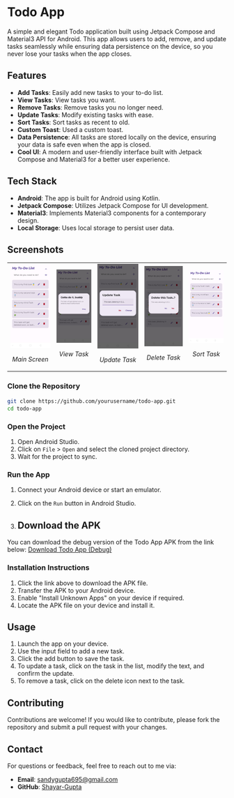 # Todo App

A simple and elegant Todo application built using Jetpack Compose and Material3 API for Android. This app allows users to add, remove, and update tasks seamlessly while ensuring data persistence on the device, so you never lose your tasks when the app closes.

## Features

- **Add Tasks**: Easily add new tasks to your to-do list.
- **View Tasks**: View tasks you want.
- **Remove Tasks**: Remove tasks you no longer need.
- **Update Tasks**: Modify existing tasks with ease.
- **Sort Tasks**: Sort tasks as recent to old.
- **Custom Toast**: Used a custom toast.
- **Data Persistence**: All tasks are stored locally on the device, ensuring your data is safe even when the app is closed.
- **Cool UI**: A modern and user-friendly interface built with Jetpack Compose and Material3 for a better user experience.

## Tech Stack

- **Android**: The app is built for Android using Kotlin.
- **Jetpack Compose**: Utilizes Jetpack Compose for UI development.
- **Material3**: Implements Material3 components for a contemporary design.
- **Local Storage**: Uses local storage to persist user data.

## Screenshots
<table>
  <tr>
    <td align="center">
      <img src="screenshots/main_screen.png" alt="Main Screen" width="250"/>
      <p><em>Main Screen</em></p>
    </td>
    <td align="center">
      <img src="screenshots/view_task.png" alt="View Task" width="250"/>
      <p><em>View Task</em></p>
    </td>
    <td align="center">
      <img src="screenshots/update_task.png" alt="Update Task" width="250"/>
      <p><em>Update Task</em></p>
    </td>
    <td align="center">
      <img src="screenshots/delete_task.png" alt="Delete Task" width="250"/>
      <p><em>Delete Task</em></p>
    </td>
    <td align="center">
      <img src="screenshots/sort_task.png" alt="Sort Task" width="250"/>
      <p><em>Sort Task</em></p>
    </td>
  </tr>
</table>

### Clone the Repository

```bash
git clone https://github.com/yourusername/todo-app.git
cd todo-app
```

### Open the Project

1. Open Android Studio.
2. Click on `File` > `Open` and select the cloned project directory.
3. Wait for the project to sync.

### Run the App

1. Connect your Android device or start an emulator.
2. Click on the `Run` button in Android Studio.

3. ## Download the APK

You can download the debug version of the Todo App APK from the link below:
[Download Todo App (Debug)](Todo_App/app/build/outputs/apk/debug/todo-app.apk)

### Installation Instructions
1. Click the link above to download the APK file.
2. Transfer the APK to your Android device.
3. Enable "Install Unknown Apps" on your device if required.
4. Locate the APK file on your device and install it.

## Usage

1. Launch the app on your device.
2. Use the input field to add a new task.
3. Click the add button to save the task.
4. To update a task, click on the task in the list, modify the text, and confirm the update.
5. To remove a task, click on the delete icon next to the task.

## Contributing

Contributions are welcome! If you would like to contribute, please fork the repository and submit a pull request with your changes.

## Contact

For questions or feedback, feel free to reach out to me via:

- **Email**: sandygupta695@gmail.com
- **GitHub**: [Shayar-Gupta](https://github.com/Shayar-Gupta)
